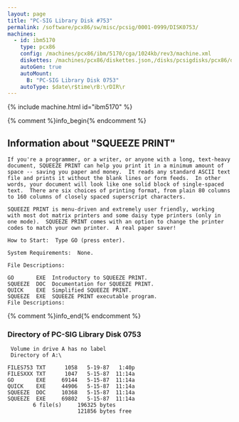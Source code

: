 ```yaml
---
layout: page
title: "PC-SIG Library Disk #753"
permalink: /software/pcx86/sw/misc/pcsig/0001-0999/DISK0753/
machines:
  - id: ibm5170
    type: pcx86
    config: /machines/pcx86/ibm/5170/cga/1024kb/rev3/machine.xml
    diskettes: /machines/pcx86/diskettes.json,/disks/pcsigdisks/pcx86/diskettes.json
    autoGen: true
    autoMount:
      B: "PC-SIG Library Disk 0753"
    autoType: $date\r$time\rB:\rDIR\r
---
```


{% include machine.html id="ibm5170" %}

{% comment %}info_begin{% endcomment %}

## Information about "SQUEEZE PRINT"

    If you're a programmer, or a writer, or anyone with a long, text-heavy
    document, SQUEEZE PRINT can help you print it in a minimum amount of
    space -- saving you paper and money.  It reads any standard ASCII text
    file and prints it without the blank lines or form feeds.  In other
    words, your document will look like one solid block of single-spaced
    text.  There are six choices of printing format, from plain 80 columns
    to 160 columns of closely spaced superscript characters.
    
    SQUEEZE PRINT is menu-driven and extremely user friendly, working
    with most dot matrix printers and some daisy type printers (only in
    one mode).  SQUEEZE PRINT comes with an option to change the printer
    codes to match your own printer.  A real paper saver!
    
    How to Start:  Type GO (press enter).
    
    System Requirements:  None.
    
    File Descriptions:
    
    GO       EXE  Introductory to SQUEEZE PRINT.
    SQUEEZE  DOC  Documentation for SQUEEZE PRINT.
    QUICK    EXE  Simplified SQUEEZE PRINT.
    SQUEEZE  EXE  SQUEEZE PRINT executable program.
    File Descriptions:
{% comment %}info_end{% endcomment %}


### Directory of PC-SIG Library Disk 0753

     Volume in drive A has no label
     Directory of A:\

    FILES753 TXT      1058   5-19-87   1:40p
    FILESXXX TXT      1047   5-15-87  11:14a
    GO       EXE     69144   5-15-87  11:14a
    QUICK    EXE     44906   5-15-87  11:14a
    SQUEEZE  DOC     10368   5-15-87  11:14a
    SQUEEZE  EXE     69802   5-15-87  11:14a
            6 file(s)     196325 bytes
                          121856 bytes free
